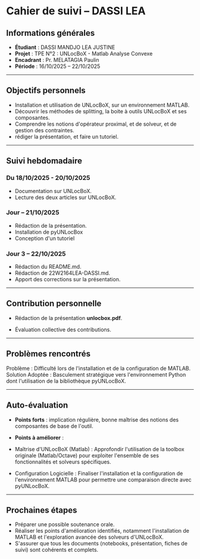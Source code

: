 # Cahier de suivi – DASSI LEA

## Informations générales
- **Étudiant** : DASSI MANDJO LEA JUSTINE  
- **Projet** : TPE N°2 : UNLocBoX - Matlab Analyse Convexe
- **Encadrant** : Pr. MELATAGIA Paulin 
- **Période** : 16/10/2025 – 22/10/2025 

---

## Objectifs personnels
- Installation et utilisation de UNLocBoX, sur un environnement MATLAB. 
- Découvrir les méthodes de splitting, la boite à outils UNLocBoX et ses composantes. 
- Comprendre les notions d'opérateur proximal, et de solveur, et de gestion des contraintes.
- rédiger la présentation, et faire un tutoriel.  

---

## Suivi hebdomadaire

### Du 18/10/2025 - 20/10/2025

- Documentation sur UNLocBoX.
- Lecture des deux articles sur UNLocBoX.
  

### Jour – 21/10/2025
    
- Rédaction de la présentation.
- Installation de pyUNLocBox
- Conception d'un tutoriel

### Jour 3 – 22/10/2025
    
- Rédaction du README.md.
- Rédaction de 22W2164LEA-DASSI.md.
- Apport des corrections sur la présentation.

---

## Contribution personnelle

- Rédaction de la présentation **unlocbox.pdf**. 
 
- Évaluation collective des contributions.

---

## Problèmes rencontrés

Problème : Difficulté lors de l'installation et de la configuration de MATLAB.	
Solution Adoptée : Basculement stratégique vers l'environnement Python dont l'utilisation de la bibliothèque pyUNLocBoX.

---

## Auto-évaluation

- **Points forts** : implication régulière, bonne maîtrise des notions des composantes de base de l'outil.  

- **Points à améliorer** : 
+ Maîtrise d'UNLocBoX (Matlab) : Approfondir l'utilisation de la toolbox originale (Matlab/Octave) pour exploiter l'ensemble de ses fonctionnalités et solveurs spécifiques.

+ Configuration Logicielle : Finaliser l'installation et la configuration de l'environnement MATLAB pour permettre une comparaison directe avec pyUNLocBoX.
---

## Prochaines étapes
- Préparer une possible soutenance orale.
- Réaliser les points d'amélioration identifiés, notamment l'installation de MATLAB et l'exploration avancée des solveurs d'UNLocBoX.
- S'assurer que tous les documents (notebooks, présentation, fiches de suivi) sont cohérents et complets.
